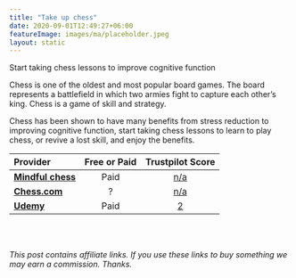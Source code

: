 ```yaml
---
title: "Take up chess"
date: 2020-09-01T12:49:27+06:00
featureImage: images/ma/placeholder.jpeg
layout: static
---
```


Start taking chess lessons to improve cognitive function

Chess is one of the oldest and most popular board games. The board represents a battlefield in which two armies fight to capture each other’s king. Chess is a game of skill and strategy.

Chess has been shown to have many benefits from stress reduction to improving cognitive function, start taking chess lessons to learn to play chess, or revive a lost skill, and enjoy the benefits.

| Provider      | Free or Paid  |  Trustpilot Score  |
| :-----------          | :--------------:      |  :--------------:         |
| [**Mindful chess**](https://www.mindfulchess.org/) | Paid | [n/a](n/a) | 
| [**Chess.com**](https://www.chess.com/learn) | ? | [n/a]() | 
| [**Udemy**](https://www.udemy.com/topic/chess/) | Paid | [2](https://uk.trustpilot.com/review/udemy.com) | 
  

<br/><br/>

*This post contains affiliate links. If you use these links to buy something we may
earn a commission. Thanks.*






